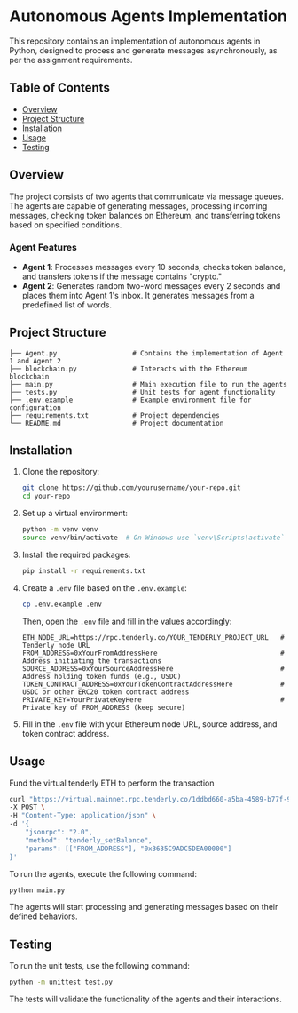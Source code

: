 # Autonomous Agents Implementation

This repository contains an implementation of autonomous agents in Python, designed to process and generate messages asynchronously, as per the assignment requirements.

## Table of Contents

- [Overview](#overview)
- [Project Structure](#project-structure)
- [Installation](#installation)
- [Usage](#usage)
- [Testing](#testing)

## Overview

The project consists of two agents that communicate via message queues. The agents are capable of generating messages, processing incoming messages, checking token balances on Ethereum, and transferring tokens based on specified conditions.

### Agent Features

- **Agent 1**: Processes messages every 10 seconds, checks token balance, and transfers tokens if the message contains "crypto."
- **Agent 2**: Generates random two-word messages every 2 seconds and places them into Agent 1's inbox. It generates messages from a predefined list of words.

## Project Structure

```
├── Agent.py                   # Contains the implementation of Agent 1 and Agent 2
├── blockchain.py              # Interacts with the Ethereum blockchain
├── main.py                    # Main execution file to run the agents
├── tests.py                   # Unit tests for agent functionality
├── .env.example               # Example environment file for configuration
├── requirements.txt           # Project dependencies
└── README.md                  # Project documentation
```

## Installation

1. Clone the repository:

   ```bash
   git clone https://github.com/yourusername/your-repo.git
   cd your-repo
   ```

2. Set up a virtual environment:

   ```bash
   python -m venv venv
   source venv/bin/activate  # On Windows use `venv\Scripts\activate`
   ```

3. Install the required packages:

   ```bash
   pip install -r requirements.txt
   ```

4. Create a `.env` file based on the `.env.example`:

   ```bash
   cp .env.example .env
   ```

   Then, open the `.env` file and fill in the values accordingly:

   ```plaintext
   ETH_NODE_URL=https://rpc.tenderly.co/YOUR_TENDERLY_PROJECT_URL   # Tenderly node URL
   FROM_ADDRESS=0xYourFromAddressHere                               # Address initiating the transactions
   SOURCE_ADDRESS=0xYourSourceAddressHere                           # Address holding token funds (e.g., USDC)
   TOKEN_CONTRACT_ADDRESS=0xYourTokenContractAddressHere            # USDC or other ERC20 token contract address
   PRIVATE_KEY=YourPrivateKeyHere                                   # Private key of FROM_ADDRESS (keep secure)
   ```

5. Fill in the `.env` file with your Ethereum node URL, source address, and token contract address.

## Usage

Fund the virtual tenderly ETH to perform the transaction

```bash
curl "https://virtual.mainnet.rpc.tenderly.co/1ddbd660-a5ba-4589-b77f-982707da7391" \
-X POST \
-H "Content-Type: application/json" \
-d '{
    "jsonrpc": "2.0",
    "method": "tenderly_setBalance",
    "params": [["FROM_ADDRESS"], "0x3635C9ADC5DEA00000"]
}'
```

To run the agents, execute the following command:

```bash
python main.py
```

The agents will start processing and generating messages based on their defined behaviors.

## Testing

To run the unit tests, use the following command:

```bash
python -m unittest test.py
```

The tests will validate the functionality of the agents and their interactions.
